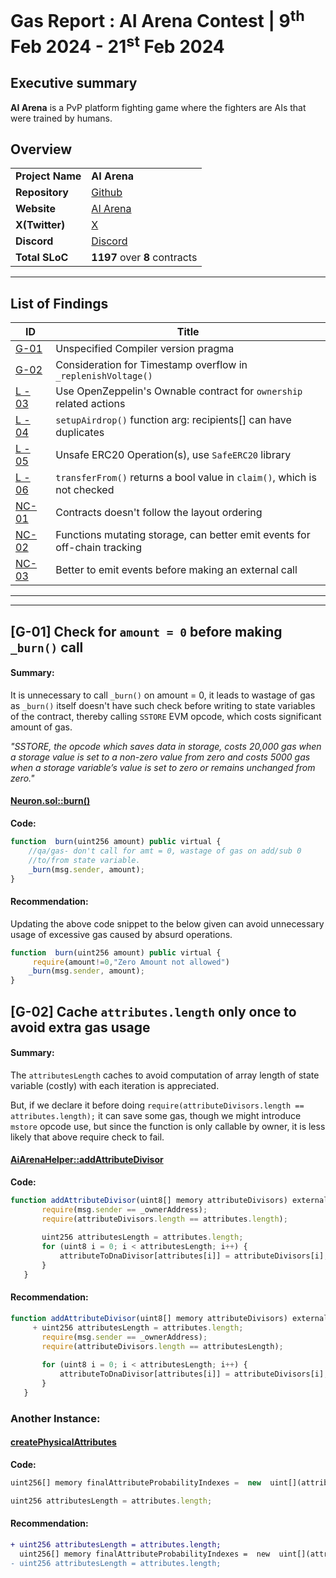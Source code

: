 
# Gas Report : AI Arena Contest | 9<sup>th</sup> Feb 2024 - 21<sup>st</sup> Feb 2024

## Executive summary
 **AI Arena** is a PvP platform fighting game where the fighters are AIs that were trained by humans.

## Overview

|              		|                                                         |
| --------------------- | ------------------------------------------------------- |
| **Project Name**	| **AI Arena**                                            |
| **Repository**   	| [Github](https://github.com/code-423n4/2024-02-ai-arena)|
| **Website**      	| [AI Arena](https://aiarena.io/#/)                       |
| **X(Twitter)**   	| [X](https://twitter.com/aiarena_)             	  |
| **Discord**      	| [Discord](https://discord.gg/aiarena)                   |
| **Total SLoC**  	| **1197** over **8** contracts                           |

---

## List of Findings 

| ID              | Title                                                                                                
| --------------- | ---------------------------------------------------------------------------------------------------- |  
| [G-01](#g-01-unspecified-compiler-version-pragma) | Unspecified Compiler version pragma                              |  
| [G-02](#g-02-consideration-for-timestamp-overflow-in-_replenishvoltage) | Consideration for Timestamp overflow in `_replenishVoltage()`                           |  
| [L - 03](#l-03-use-openzeppelins-ownable-contract-for-ownership-related-actions) | Use OpenZeppelin's Ownable contract for `ownership` related actions                |  
| [L - 04](#l-04-setupairdrop-function-arg-recipients-can-have-duplicates) | `setupAirdrop()` function arg: recipients[] can have duplicates                    | 
| [L - 05](#l-05-unsafe-erc20-operations-use-safeerc20-library) | Unsafe ERC20 Operation(s), use `SafeERC20` library            |  
| [L - 06](#l-06-transferfrom-returns-a-bool-value-in-claim-which-is-not-checked) | `transferFrom()` returns a bool value in `claim()`, which is not checked                  |  
| [NC-01](#nc-01-contracts-doesnt-follow-the-layout-ordering) | Contracts doesn't follow the layout ordering                  | 
| [NC-02](#nc-02-functions-mutating-storage-can-better-emit-events-for-off-chain-tracking) | Functions mutating storage, can better emit events for off-chain tracking                                                     | _Non Critical_ |
| [NC-03](#nc-03-better-to-emit-events-before-making-an-external-call) | Better to emit events before making an external call                    |  

---
---
## [G-01] Check for `amount = 0` before making `_burn()` call
#### Summary:
It is unnecessary to call `_burn()`  on amount  = 0, it leads to wastage of gas as `_burn()`  itself doesn't have such check before writing to state variables of the contract, thereby calling `SSTORE` EVM opcode, which costs significant amount of gas.

*"SSTORE, the opcode which saves data in storage, costs 20,000 gas when a storage value is set to a non-zero value from zero and costs 5000 gas when a storage variable’s value is set to zero or remains unchanged from zero."*

#### [Neuron.sol::burn()](https://github.com/code-423n4/2024-02-ai-arena/blob/main/src/Neuron.sol#L163-L165)
**Code:**
```javascript
function  burn(uint256 amount) public virtual {
	//qa/gas- don't call for amt = 0, wastage of gas on add/sub 0 
	//to/from state variable.
	_burn(msg.sender, amount);
}
```
#### Recommendation: 
Updating the above code snippet to the below given can avoid unnecessary usage of excessive gas caused by absurd operations.
```javascript
function  burn(uint256 amount) public virtual {
	 require(amount!=0,"Zero Amount not allowed")
	_burn(msg.sender, amount);
}
```
##
## [G-02] Cache 	`attributes.length` only once to avoid extra gas usage
#### Summary: 
The `attributesLength` caches to avoid computation of array length of state variable (costly) with each iteration is appreciated.

But, if we declare it before doing `require(attributeDivisors.length == attributes.length);`
it can save some gas, though we might introduce `mstore` opcode use, but since the function is only callable by owner, it is less likely that above require check to fail. 
#### [AiArenaHelper::addAttributeDivisor](https://github.com/code-423n4/2024-02-ai-arena/blob/cd1a0e6d1b40168657d1aaee8223dc050e15f8cc/src/AiArenaHelper.sol#L68-L76)

**Code:** 
 ```javascript
 function addAttributeDivisor(uint8[] memory attributeDivisors) external {
        require(msg.sender == _ownerAddress);
        require(attributeDivisors.length == attributes.length);
	
        uint256 attributesLength = attributes.length;
        for (uint8 i = 0; i < attributesLength; i++) {
            attributeToDnaDivisor[attributes[i]] = attributeDivisors[i];
        }
    }    
```

#### Recommendation: 
 ```javascript
 function addAttributeDivisor(uint8[] memory attributeDivisors) external {
      + uint256 attributesLength = attributes.length;
        require(msg.sender == _ownerAddress);
        require(attributeDivisors.length == attributesLength);
	
        for (uint8 i = 0; i < attributesLength; i++) {
            attributeToDnaDivisor[attributes[i]] = attributeDivisors[i];
        }
    }    
```
### Another Instance: 
#### [createPhysicalAttributes](https://github.com/code-423n4/2024-02-ai-arena/blob/cd1a0e6d1b40168657d1aaee8223dc050e15f8cc/src/AiArenaHelper.sol#L96-L98)

**Code:**
```javascript
uint256[] memory finalAttributeProbabilityIndexes =  new  uint[](attributes.length);

uint256 attributesLength = attributes.length;
```
#### Recommendation: 
```diff
+ uint256 attributesLength = attributes.length;
  uint256[] memory finalAttributeProbabilityIndexes =  new  uint[](attributes.length);
- uint256 attributesLength = attributes.length;
```
##
